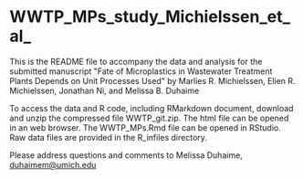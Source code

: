 # WWTP_MPs_study_Michielssen_et_al_

This is the README file to accompany the data and analysis for the submitted manuscript "Fate of Microplastics in Wastewater Treatment Plants Depends on Unit Processes Used" by Marlies R. Michielssen, Elien R. Michielssen, Jonathan Ni, and Melissa B. Duhaime

To access the data and R code, including RMarkdown document, download and unzip the compressed file WWTP_git.zip. The html file can be opened in an web browser. The WWTP_MPs.Rmd file can be opened in RStudio. Raw data files are provided in the R_infiles directory.

Please address questions and comments to Melissa Duhaime, duhaimem@umich.edu
